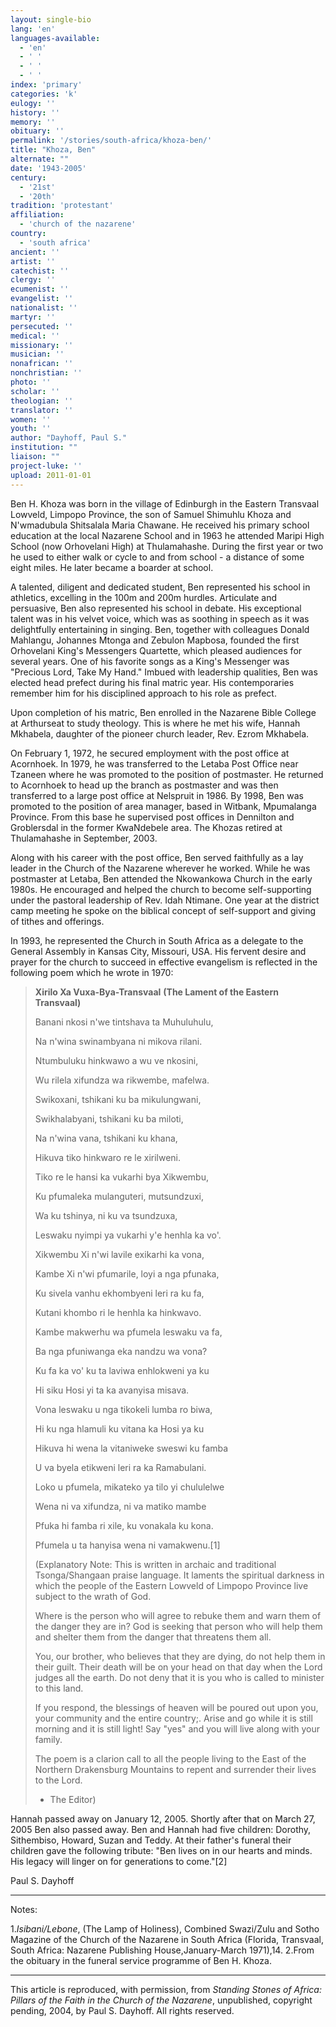 ```yaml
---
layout: single-bio
lang: 'en'
languages-available:
  - 'en'
  - ' '
  - ' '
  - ' '
index: 'primary'
categories: 'k'
eulogy: ''
history: ''
memory: ''
obituary: ''
permalink: '/stories/south-africa/khoza-ben/'
title: "Khoza, Ben"
alternate: ""
date: '1943-2005'
century:
  - '21st'
  - '20th'
tradition: 'protestant'
affiliation:
  - 'church of the nazarene'
country:
  - 'south africa'
ancient: ''
artist: ''
catechist: ''
clergy: ''
ecumenist: ''
evangelist: ''
nationalist: ''
martyr: ''
persecuted: ''
medical: ''
missionary: ''
musician: ''
nonafrican: ''
nonchristian: ''
photo: ''
scholar: ''
theologian: ''
translator: ''
women: ''
youth: ''
author: "Dayhoff, Paul S."
institution: ""
liaison: ""
project-luke: ''
upload: 2011-01-01
---
```




Ben H. Khoza was born in the village of Edinburgh in the Eastern Transvaal Lowveld, Limpopo Province, the son of Samuel Shimuhlu Khoza and N'wmadubula Shitsalala Maria Chawane.  He received his primary school education at the local Nazarene School and in 1963 he attended Maripi High School (now Orhovelani High) at Thulamahashe.  During the first year or two he used to either walk or cycle to and from school - a distance of some eight miles.  He later became a boarder at school.

A talented, diligent and dedicated student, Ben represented his school in athletics, excelling in the 100m and 200m hurdles.  Articulate and persuasive, Ben also represented his school in debate. His exceptional talent was in his velvet voice, which was as soothing in speech as it was delightfully entertaining in singing.  Ben, together with colleagues Donald Mahlangu, Johannes Mtonga and Zebulon Mapbosa, founded the first Orhovelani King's Messengers Quartette, which pleased audiences for several years. One of his favorite songs as a King's Messenger was "Precious Lord, Take My Hand." Imbued with leadership qualities, Ben was elected head prefect during his final matric year.  His contemporaries remember him for his disciplined approach to his role as prefect.

Upon completion of his matric, Ben enrolled in the Nazarene Bible College at Arthurseat to study theology.  This is where he met his wife, Hannah Mkhabela, daughter of the pioneer church leader, Rev. Ezrom Mkhabela.

On February 1, 1972, he secured employment with the post office at Acornhoek.  In 1979, he was transferred to the Letaba Post Office near Tzaneen where he was promoted to the position of postmaster.  He returned to Acornhoek to head up the branch as postmaster and was then transferred to a large post office at Nelspruit in 1986.  By 1998, Ben was promoted to the position of area manager, based in Witbank, Mpumalanga Province.  From this base he supervised post offices in Dennilton and Groblersdal in the former KwaNdebele area.  The Khozas retired at Thulamahashe in  September, 2003.

Along with his career with the post office, Ben served faithfully as a lay leader in the Church of the Nazarene wherever he worked. While he was postmaster at Letaba, Ben attended the Nkowankowa Church in the early 1980s.  He encouraged and helped the church to become self-supporting under the pastoral leadership of Rev. Idah Ntimane.  One year at the district camp meeting he spoke on the biblical concept of self-support and giving of tithes and offerings.

In 1993, he represented the Church in South Africa as a delegate to the General Assembly in Kansas City, Missouri, USA.  His fervent desire and prayer for the church to succeed in effective evangelism is reflected in the following poem which he wrote in 1970:

> 
> **Xirilo Xa Vuxa-Bya-Transvaal**
> **(The Lament of the Eastern Transvaal)**
> 
> Banani nkosi n'we tintshava ta Muhuluhulu,
> 
> Na n'wina swinambyana ni mikova rilani.
> 
> Ntumbuluku hinkwawo a wu ve nkosini,
> 
> Wu rilela xifundza wa rikwembe, mafelwa.
> 
> 
> 
> Swikoxani, tshikani ku ba mikulungwani,
> 
> Swikhalabyani, tshikani ku ba miloti,
> 
> Na n'wina vana, tshikani ku khana,
> 
> Hikuva tiko hinkwaro re le xirilweni.
> 
> 
> 
> Tiko re le hansi ka vukarhi bya Xikwembu,
> 
> Ku pfumaleka mulanguteri, mutsundzuxi,
> 
> Wa ku tshinya, ni ku va tsundzuxa,
> 
> Leswaku nyimpi ya vukarhi y'e henhla ka vo'.
> 
> 
> 
> Xikwembu Xi  n'wi lavile exikarhi ka vona,
> 
> Kambe Xi n'wi pfumarile, loyi a nga pfunaka,
> 
> Ku sivela vanhu ekhombyeni leri ra ku fa,
> 
> Kutani khombo ri le henhla ka hinkwavo.
> 
> 
> 
> Kambe makwerhu wa pfumela leswaku va fa,
> 
> Ba nga pfuniwanga eka nandzu wa vona?
> 
> Ku fa ka vo' ku ta laviwa enhlokweni ya ku
> 
> Hi siku Hosi yi ta ka avanyisa misava.
> 
> 
> 
> Vona leswaku u nga tikokeli lumba ro biwa,
> 
> Hi ku nga hlamuli ku vitana ka Hosi ya ku
> 
> Hikuva hi wena la vitaniweke sweswi ku famba
> 
> U va byela etikweni leri ra ka Ramabulani.
> 
> 
> 
> Loko u pfumela, mikateko ya tilo yi chululelwe
> 
> Wena ni va xifundza, ni va matiko mambe
> 
> Pfuka hi famba ri xile, ku vonakala ku kona.
> 
> Pfumela u ta hanyisa wena ni vamakwenu.[1]
> 
> 
> 
> (Explanatory Note:  This is written in archaic and traditional Tsonga/Shangaan praise language.  It laments the spiritual darkness in which the people of the Eastern Lowveld of Limpopo Province live subject to the wrath of God.
> 
> Where is the person who will agree to rebuke them and warn them of the danger they are in?  God is seeking that person who will help them and shelter them from the danger that threatens them all.
> 
> You, our brother, who believes that they are dying, do not help them in their guilt.  Their death will be on your head on that day when the Lord judges all the earth.  Do not deny that it is you who is called to minister to this land.
> 
> If you respond, the blessings of heaven will be poured out upon you, your community  and the entire country;.  Arise and go while it is still morning and it is still light!  Say "yes" and you will live along with your family.
> 
> The poem is a clarion call to all the people living to the East of the Northern Drakensburg Mountains to repent and surrender their lives to the Lord.
> 
> - The Editor)
> 
> 

Hannah passed away on January 12, 2005.  Shortly after that on March 27, 2005 Ben also passed away.  Ben and Hannah had five children: Dorothy, Sithembiso, Howard, Suzan and Teddy.  At their father's funeral their children gave the following tribute: "Ben lives on in our hearts and minds.  His legacy will linger on for generations to come."[2]

Paul S. Dayhoff

---

Notes:

1.*Isibani/Lebone*, (The Lamp of Holiness),  Combined Swazi/Zulu and Sotho Magazine of the Church of the Nazarene in South Africa  (Florida, Transvaal, South Africa: Nazarene Publishing House,January-March 1971),14.
2.From the obituary in the funeral service programme of Ben H. Khoza.

---

This article is reproduced, with permission, from *Standing Stones of Africa: Pillars of the Faith in the Church of the Nazarene*, unpublished, copyright pending, 2004, by Paul S. Dayhoff.  All rights reserved.